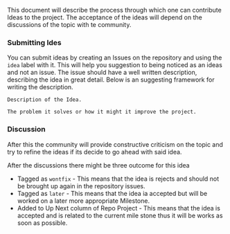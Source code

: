 This document will describe the process through which one can contribute Ideas to the project. The acceptance of the ideas will depend on the discussions of the topic with te community. 

### Submitting Ides  
You can submit ideas by creating an Issues on the repository and using the `idea` label with it. This will help you suggestion to being noticed as an ideas and not an issue. 
The issue should have a well written description, describing the idea in great detail.
Below is an suggesting framework for writing the description. 
```
Description of the Idea. 

The problem it solves or how it might it improve the project.
```

### Discussion  
After this the community will provide constructive criticism on the topic and try to refine the ideas if its decide to go ahead with said idea.

After the discussions there might be three outcome for this idea
- Tagged as `wontfix` - This means that the idea is rejects and should not be brought up again in the repository issues.
- Tagged as `later` - This means that the idea ia accepted but will be worked on a later more appropriate Milestone.
- Added to Up Next column of Repo Project - This means that the idea is accepted and is related to the current mile stone thus it will be works as soon as possible.
